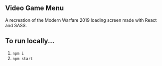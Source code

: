 ## Video Game Menu
A recreation of the Modern Warfare 2019 loading screen made with React and SASS.

## To run locally...
1. `npm i`
2. `npm start`
